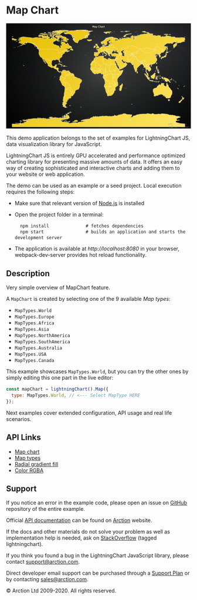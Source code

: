# Map Chart

![Map Chart](mapChart.png)

This demo application belongs to the set of examples for LightningChart JS, data visualization library for JavaScript.

LightningChart JS is entirely GPU accelerated and performance optimized charting library for presenting massive amounts of data. It offers an easy way of creating sophisticated and interactive charts and adding them to your website or web application.

The demo can be used as an example or a seed project. Local execution requires the following steps:

- Make sure that relevant version of [Node.js](https://nodejs.org/en/download/) is installed
- Open the project folder in a terminal:

        npm install              # fetches dependencies
        npm start                # builds an application and starts the development server

- The application is available at *http://localhost:8080* in your browser, webpack-dev-server provides hot reload functionality.


## Description

Very simple overview of MapChart feature.

A `MapChart` is created by selecting one of the 9 available _Map types_:

- `MapTypes.World`
- `MapTypes.Europe`
- `MapTypes.Africa`
- `MapTypes.Asia`
- `MapTypes.NorthAmerica`
- `MapTypes.SouthAmerica`
- `MapTypes.Australia`
- `MapTypes.USA`
- `MapTypes.Canada`

This example showcases `MapTypes.World`, but you can try the other ones by simply editing this one part in the live editor:

```js
const mapChart = lightningChart().Map({
  type: MapTypes.World, // <--- Select MapType HERE
});
```

Next examples cover extended configuration, API usage and real life scenarios.


## API Links

* [Map chart]
* [Map types]
* [Radial gradient fill]
* [Color RGBA]


## Support

If you notice an error in the example code, please open an issue on [GitHub][0] repository of the entire example.

Official [API documentation][1] can be found on [Arction][2] website.

If the docs and other materials do not solve your problem as well as implementation help is needed, ask on [StackOverflow][3] (tagged lightningchart).

If you think you found a bug in the LightningChart JavaScript library, please contact support@arction.com.

Direct developer email support can be purchased through a [Support Plan][4] or by contacting sales@arction.com.

[0]: https://github.com/Arction/
[1]: https://www.arction.com/lightningchart-js-api-documentation/
[2]: https://www.arction.com
[3]: https://stackoverflow.com/questions/tagged/lightningchart
[4]: https://www.arction.com/support-services/

© Arction Ltd 2009-2020. All rights reserved.


[Map chart]: https://www.arction.com/lightningchart-js-api-documentation/v3.3.0/classes/mapchart.html
[Map types]: https://www.arction.com/lightningchart-js-api-documentation/v3.3.0/globals.html#maptypes
[Radial gradient fill]: https://www.arction.com/lightningchart-js-api-documentation/v3.3.0/classes/radialgradientfill.html
[Color RGBA]: https://www.arction.com/lightningchart-js-api-documentation/v3.3.0/globals.html#colorrgba

